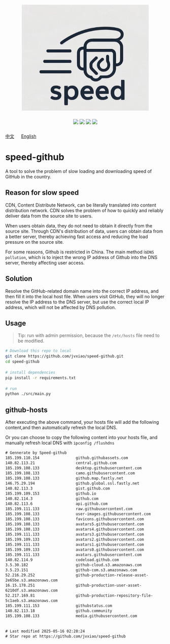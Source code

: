 


<!-- </img> -->
<div align="center"> <img src="./img/logo.jpg" width="400px"></div>

<p align="center" style="padding:10px 6px">
  <img src="https://img.shields.io/badge/Windows-10-2376bc?style=plastic&logo=microsoft&logoColor=ffffff" />
   <img src="https://img.shields.io/badge/Python-3.11-2376bc?style=plastic&logo=microsoft&logoColor=ffffff" />
  <img src="https://img.shields.io/github/issues/jvxiao/speed-github.svg?color=F48D73" />
  <img src="https://img.shields.io/github/license/jvxiao/speed-github.svg?logo=github"
</p>

[中文](./README-Cn.md) &emsp; [English](./README.md)

# speed-github

A tool to solve the problem of slow loading and downloading speed of GitHub in the country.

## Reason for slow speed

CDN, Content Distribute Network, can be literally translated into content distribution network. CDN solves the problem of how to quickly and reliably deliver data from the source site to users.

When users obtain data, they do not need to obtain it directly from the source site. Through CDN's distribution of data, users can obtain data from a better server, thereby achieving fast access and reducing the load pressure on the source site.

For some reasons, Github is restricted in China. The main method is`DNS pollution`, which is to inject the wrong IP address of Github into the DNS server, thereby affecting user access.

## Solution

Resolve the GitHub-related domain name into the correct IP address, and then fill it into the local host file. When users visit GitHub, they will no longer resolve the IP address to the DNS server, but use the correct local IP address, which will not be affected by DNS pollution.

## Usage
>Tip: run with admin permission, because the `/etc/hosts` file need to be modified.

``` bash
# Download this repo to local
git clone https://github.com/jvxiao/speed-github.git
cd speed-github

# install dependencies
pip install -r requirements.txt

# run
python ./src/main.py

```

## github-hosts

After executing the above command, your hosts file will add the following content,and then automatically refresh the local DNS.

Or you can choose to copy the following content into your hosts file, and manually refresh local DNS with  `ipconfig /flushdns`

```
# Gennerate by Speed-github
185.199.110.154                github.githubassets.com
140.82.113.21                  central.github.com
185.199.108.133                desktop.githubusercontent.com
185.199.108.133                camo.githubusercontent.com
185.199.108.133                github.map.fastly.net
146.75.29.194                  github.global.ssl.fastly.net
140.82.113.3                   gist.github.com
185.199.109.153                github.io
140.82.114.3                   github.com
140.82.113.6                   api.github.com
185.199.111.133                raw.githubusercontent.com
185.199.108.133                user-images.githubusercontent.com
185.199.108.133                favicons.githubusercontent.com
185.199.108.133                avatars5.githubusercontent.com
185.199.108.133                avatars4.githubusercontent.com
185.199.111.133                avatars3.githubusercontent.com
185.199.109.133                avatars2.githubusercontent.com
185.199.111.133                avatars1.githubusercontent.com
185.199.109.133                avatars0.githubusercontent.com
185.199.111.133                avatars.githubusercontent.com
140.82.114.9                   codeload.github.com
3.5.30.182                     github-cloud.s3.amazonaws.com
3.5.23.151                     github-com.s3.amazonaws.com
52.216.29.252                  github-production-release-asset-2e65be.s3.amazonaws.com
16.15.178.251                  github-production-user-asset-6210df.s3.amazonaws.com
52.217.169.81                  github-production-repository-file-5c1aeb.s3.amazonaws.com
185.199.111.153                githubstatus.com
140.82.113.18                  github.community
185.199.108.133                media.githubusercontent.com


# Last modified 2025-05-16 02:28:24
# Star repo at https://github.com/jvxiao/speed-github
```
